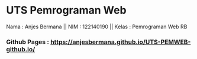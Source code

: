 # UTS Pemrograman Web

Nama : Anjes Bermana
|| NIM  : 122140190
|| Kelas : Pemrograman Web RB

### Github Pages : https://anjesbermana.github.io/UTS-PEMWEB-github.io/
